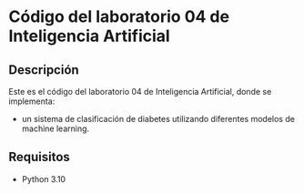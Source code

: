 # Código del laboratorio 04 de Inteligencia Artificial

## Descripción

Este es el código del laboratorio 04 de Inteligencia Artificial, donde se implementa:

- un sistema de clasificación de diabetes utilizando diferentes modelos de machine learning.

## Requisitos

- Python 3.10
